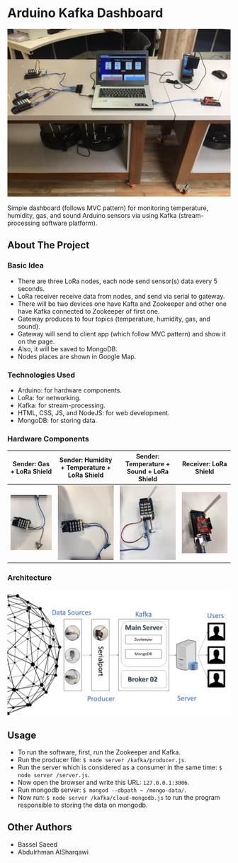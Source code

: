 # Arduino Kafka Dashboard

![screenshot.png](Images/All.jpeg)

Simple dashboard (follows MVC pattern) for monitoring temperature, humidity, gas, and sound Arduino sensors via using Kafka (stream-processing software platform).

## About The Project

### Basic Idea

- There are three LoRa nodes, each node send sensor(s) data every 5 seconds.
- LoRa receiver receive data from nodes, and send via serial to gateway.
- There will be two devices one have Kafta and Zookeeper and other one have Kafka connected to Zookeeper of first one. 
- Gateway produces to four topics (temperature, humidity, gas, and sound).
- Gateway will send to client app (which follow MVC pattern) and show it on the page.
- Also, it will be saved to MongoDB.
- Nodes places are shown in Google Map. 

### Technologies Used

- Arduino: for hardware components.
- LoRa: for networking.
- Kafka: for stream-processing.
- HTML, CSS, JS, and NodeJS: for web development.
- MongoDB: for storing data.

### Hardware Components

Sender: Gas + LoRa Shield             |  Sender: Humidity + Temperature + LoRa Shield               |  Sender: Temperature + Sound + LoRa Shield             |    Receiver: LoRa Shield 
:-------------------------:|:-------------------------:|:-------------------------:|:-------------------------:
![s](/Images/GasNode.jpeg)  |  ![s](/Images/HTNode.jpeg)  |  ![s](/Images/TSNode.jpeg)  |  ![s](/Images/Receiver.jpeg)

### Architecture

![architecture.jpg](Images/architecture.jpg)

## Usage 

- To run the software, first, run the Zookeeper and Kafka.
- Run the producer file: `$ node server /kafka/producer.js`.
- Run the server which is considered as a consumer in the same
time: `$ node server /server.js`.
- Now open the browser and write this URL: `127.0.0.1:3006`.
- Run mongodb server: `$ mongod --dbpath ~ /mongo-data/`.
- Now run: `$ node server /kafka/cloud-mongodb.js` to run the
program responsible to storing the data on mongodb.

## Other Authors

- Bassel Saeed
- Abdulrhman AlSharqawi 
